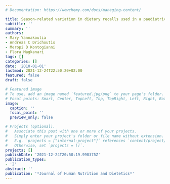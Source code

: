 ```yaml
---
# Documentation: https://wowchemy.com/docs/managing-content/

title: Season-related variation in dietary recalls used in a paediatric population
subtitle: ''
summary: ''
authors:
- Mary Yannakoulia
- Andreas C Drichoutis
- Meropi D Kontogianni
- Flora Magkanari
tags: []
categories: []
date: '2010-01-01'
lastmod: 2021-12-24T22:50:20+02:00
featured: false
draft: false

# Featured image
# To use, add an image named `featured.jpg/png` to your page's folder.
# Focal points: Smart, Center, TopLeft, Top, TopRight, Left, Right, BottomLeft, Bottom, BottomRight.
image:
  caption: ''
  focal_point: ''
  preview_only: false

# Projects (optional).
#   Associate this post with one or more of your projects.
#   Simply enter your project's folder or file name without extension.
#   E.g. `projects = ["internal-project"]` references `content/project/deep-learning/index.md`.
#   Otherwise, set `projects = []`.
projects: []
publishDate: '2021-12-24T20:50:19.998375Z'
publication_types:
- '2'
abstract: ''
publication: '*Journal of Human Nutrition and Dietetics*'
---
```

